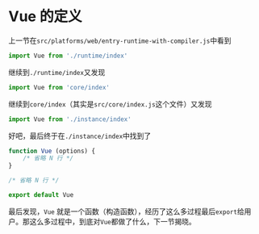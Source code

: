 # Vue 的定义

上一节在`src/platforms/web/entry-runtime-with-compiler.js`中看到

```js
import Vue from './runtime/index'
```

继续到`./runtime/index`又发现

```js
import Vue from 'core/index'
```

继续到`core/index`（其实是`src/core/index.js`这个文件）又发现

```js
import Vue from './instance/index'
```

好吧，最后终于在`./instance/index`中找到了

```js
function Vue (options) {
    /* 省略 N 行 */
}

/* 省略 N 行 */

export default Vue
```

最后发现，`Vue` 就是一个函数（构造函数），经历了这么多过程最后`export`给用户。那这么多过程中，到底对`Vue`都做了什么，下一节揭晓。
